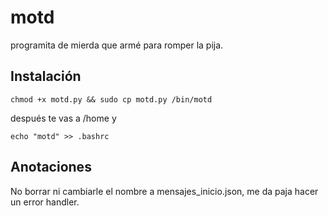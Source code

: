 # motd

programita de mierda que armé para romper la pija.

## Instalación
```
chmod +x motd.py && sudo cp motd.py /bin/motd
```
después te vas a /home y 
```
echo "motd" >> .bashrc
```
## Anotaciones
No borrar ni cambiarle el nombre a mensajes_inicio.json, me da paja hacer un error handler.